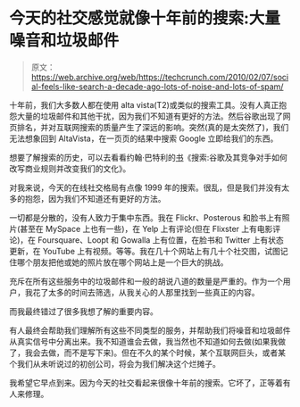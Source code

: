 # 今天的社交感觉就像十年前的搜索:大量噪音和垃圾邮件

> 原文：<https://web.archive.org/web/https://techcrunch.com/2010/02/07/social-feels-like-search-a-decade-ago-lots-of-noise-and-lots-of-spam/>

十年前，我们大多数人都在使用 alta vista(T2)或类似的搜索工具。没有人真正抱怨大量的垃圾邮件和其他干扰，因为我们不知道有更好的方法。然后谷歌出现了网页排名，并对互联网搜索的质量产生了深远的影响。突然(真的是太突然了)，我们无法想象回到 AltaVista，在一页页的结果中搜索 Google 立即给我们的东西。

想要了解搜索的历史，可以去看看约翰·巴特利的[书](https://web.archive.org/web/20230310162833/http://www.amazon.com/Search-Rewrote-Business-Transformed-Culture/dp/1591841410/ref=tmm_pap_title_0)《搜索:谷歌及其竞争对手如何改写商业规则并改变我们的文化》。

对我来说，今天的在线社交格局有点像 1999 年的搜索。很乱，但是我们并没有太多的抱怨，因为我们不知道还有更好的方法。

一切都是分散的，没有人致力于集中东西。我在 Flickr、Posterous 和脸书上有照片(甚至在 MySpace 上也有一些)，在 Yelp 上有评论(但在 Flixster 上有电影评论)，在 Foursquare、Loopt 和 Gowalla 上有位置，在脸书和 Twitter 上有状态更新，在 YouTube 上有视频。等等。我在几十个网站上有几十个社交图，试图记住哪个朋友把他或她的照片放在哪个网站上是一个巨大的挑战。

充斥在所有这些服务中的垃圾邮件和一般的胡说八道的数量是严重的。作为一个用户，我花了太多的时间去筛选，从我关心的人那里找到一些真正的内容。

而我最终错过了很多我想了解的重要内容。

有人最终会帮助我们理解所有这些不同类型的服务，并帮助我们将噪音和垃圾邮件从真实信号中分离出来。我不知道谁会去做，我当然也不知道如何去做(如果我做了，我会去做，而不是写下来)。但在不久的某个时候，某个互联网巨头，或者某个我们从未听说过的初创公司，将会为我们解决这个烂摊子。

我希望它早点到来。因为今天的社交看起来很像十年前的搜索。它坏了，正等着有人来修理。